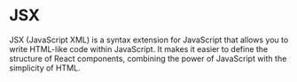 # JSX

JSX (JavaScript XML) is a syntax extension for JavaScript that allows you to write HTML-like code within JavaScript. It makes it easier to define the structure of React components, combining the power of JavaScript with the simplicity of HTML.